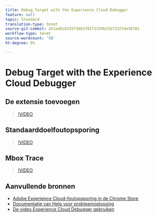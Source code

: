```yaml
---
title: Debug Target with the Experience Cloud Debugger
feature: null
topic: Standard
translation-type: tm+mt
source-git-commit: a51addc6155f2681f01f2329b25d72327de36701
workflow-type: tm+mt
source-wordcount: '58'
ht-degree: 0%

---
```



# Debug Target with the Experience Cloud Debugger

## De extensie toevoegen

>[!VIDEO](https://video.tv.adobe.com/v/23114/?quality=12)

## Standaarddoelfoutopsporing

>[!VIDEO](https://video.tv.adobe.com/v/23115/?quality=12)

## Mbox Trace

>[!VIDEO](https://video.tv.adobe.com/v/23113/?quality=12)

## Aanvullende bronnen

+ [Adobe Experience Cloud-foutopsporing in de Chrome Store](https://chrome.google.com/webstore/detail/adobe-experience-cloud-de/ocdmogmohccmeicdhlhhgepeaijenapj?hl=en)
+ [Documentatie van Help voor probleemoplossing](/help/r-troubleshooting-target/troubleshooting-target.md)
+ [De video Experience Cloud Debugger gebruiken](https://helpx.adobe.com/marketing-cloud-core/kt/using/experience-cloud-debugger-feature-video-use.html)
